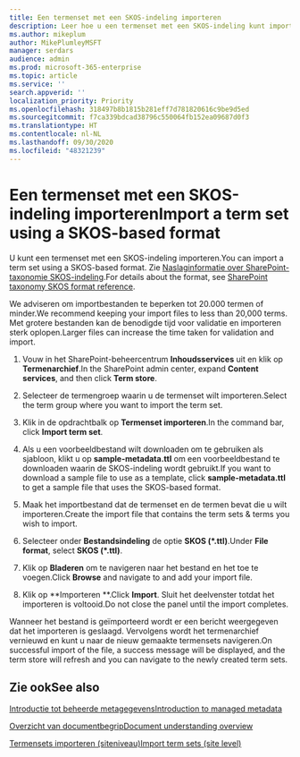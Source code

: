 ```yaml
---
title: Een termenset met een SKOS-indeling importeren
description: Leer hoe u een termenset met een SKOS-indeling kunt importeren
ms.author: mikeplum
author: MikePlumleyMSFT
manager: serdars
audience: admin
ms.prod: microsoft-365-enterprise
ms.topic: article
ms.service: ''
search.appverid: ''
localization_priority: Priority
ms.openlocfilehash: 318497b8b1815b281eff7d781820616c9be9d5ed
ms.sourcegitcommit: f7ca339bdcad38796c550064fb152ea09687d0f3
ms.translationtype: HT
ms.contentlocale: nl-NL
ms.lasthandoff: 09/30/2020
ms.locfileid: "48321239"
---
```

# <a name="import-a-term-set-using-a-skos-based-format"></a><span data-ttu-id="ba83e-103">Een termenset met een SKOS-indeling importeren</span><span class="sxs-lookup"><span data-stu-id="ba83e-103">Import a term set using a SKOS-based format</span></span>

<span data-ttu-id="ba83e-104">U kunt een termenset met een SKOS-indeling importeren.</span><span class="sxs-lookup"><span data-stu-id="ba83e-104">You can import a term set using a SKOS-based format.</span></span> <span data-ttu-id="ba83e-105">Zie [Naslaginformatie over SharePoint-taxonomie SKOS-indeling](skos-format-reference.md).</span><span class="sxs-lookup"><span data-stu-id="ba83e-105">For details about the format, see [SharePoint taxonomy SKOS format reference](skos-format-reference.md).</span></span>

<span data-ttu-id="ba83e-106">We adviseren om importbestanden te beperken tot 20.000 termen of minder.</span><span class="sxs-lookup"><span data-stu-id="ba83e-106">We recommend keeping your import files to less than 20,000 terms.</span></span> <span data-ttu-id="ba83e-107">Met grotere bestanden kan de benodigde tijd voor validatie en importeren sterk oplopen.</span><span class="sxs-lookup"><span data-stu-id="ba83e-107">Larger files can increase the time taken for validation and import.</span></span>

1. <span data-ttu-id="ba83e-108">Vouw in het SharePoint-beheercentrum **Inhoudsservices** uit en klik op **Termenarchief**.</span><span class="sxs-lookup"><span data-stu-id="ba83e-108">In the SharePoint admin center, expand **Content services**, and then click **Term store**.</span></span>

2. <span data-ttu-id="ba83e-109">Selecteer de termengroep waarin u de termenset wilt importeren.</span><span class="sxs-lookup"><span data-stu-id="ba83e-109">Select the term group where you want to import the term set.</span></span>

3. <span data-ttu-id="ba83e-110">Klik in de opdrachtbalk op **Termenset importeren**.</span><span class="sxs-lookup"><span data-stu-id="ba83e-110">In the command bar, click **Import term set**.</span></span>
 
4.  <span data-ttu-id="ba83e-111">Als u een voorbeeldbestand wilt downloaden om te gebruiken als sjabloon, klikt u op **sample-metadata.ttl** om een voorbeeldbestand te downloaden waarin de SKOS-indeling wordt gebruikt.</span><span class="sxs-lookup"><span data-stu-id="ba83e-111">If you want to download a sample file to use as a template, click **sample-metadata.ttl** to get a sample file that uses the SKOS-based format.</span></span>
 
5.  <span data-ttu-id="ba83e-112">Maak het importbestand dat de termenset en de termen bevat die u wilt importeren.</span><span class="sxs-lookup"><span data-stu-id="ba83e-112">Create the import file that contains the term sets & terms you wish to import.</span></span>

6.  <span data-ttu-id="ba83e-113">Selecteer onder **Bestandsindeling** de optie **SKOS (\*.ttl)**.</span><span class="sxs-lookup"><span data-stu-id="ba83e-113">Under **File format**, select **SKOS (\*.ttl)**.</span></span>

7.  <span data-ttu-id="ba83e-114">Klik op **Bladeren** om te navigeren naar het bestand en het toe te voegen.</span><span class="sxs-lookup"><span data-stu-id="ba83e-114">Click **Browse** and navigate to and add your import file.</span></span>

8.  <span data-ttu-id="ba83e-115">Klik op \*\*Importeren \*\*.</span><span class="sxs-lookup"><span data-stu-id="ba83e-115">Click **Import**.</span></span> <span data-ttu-id="ba83e-116">Sluit het deelvenster totdat het importeren is voltooid.</span><span class="sxs-lookup"><span data-stu-id="ba83e-116">Do not close the panel until the import completes.</span></span>

<span data-ttu-id="ba83e-117">Wanneer het bestand is geïmporteerd wordt er een bericht weergegeven dat het importeren is geslaagd. Vervolgens wordt het termenarchief vernieuwd en kunt u naar de nieuw gemaakte termensets navigeren.</span><span class="sxs-lookup"><span data-stu-id="ba83e-117">On successful import of the file, a success message will be displayed, and the term store will refresh and you can navigate to the newly created term sets.</span></span>

## <a name="see-also"></a><span data-ttu-id="ba83e-118">Zie ook</span><span class="sxs-lookup"><span data-stu-id="ba83e-118">See also</span></span>

[<span data-ttu-id="ba83e-119">Introductie tot beheerde metagegevens</span><span class="sxs-lookup"><span data-stu-id="ba83e-119">Introduction to managed metadata</span></span>](https://docs.microsoft.com/sharepoint/managed-metadata)

[<span data-ttu-id="ba83e-120">Overzicht van documentbegrip</span><span class="sxs-lookup"><span data-stu-id="ba83e-120">Document understanding overview</span></span>](document-understanding-overview.md)

[<span data-ttu-id="ba83e-121">Termensets importeren (siteniveau)</span><span class="sxs-lookup"><span data-stu-id="ba83e-121">Import term sets (site level)</span></span>](https://support.microsoft.com/office/168fbc86-7fce-4288-9a1f-b83fc3921c18)
